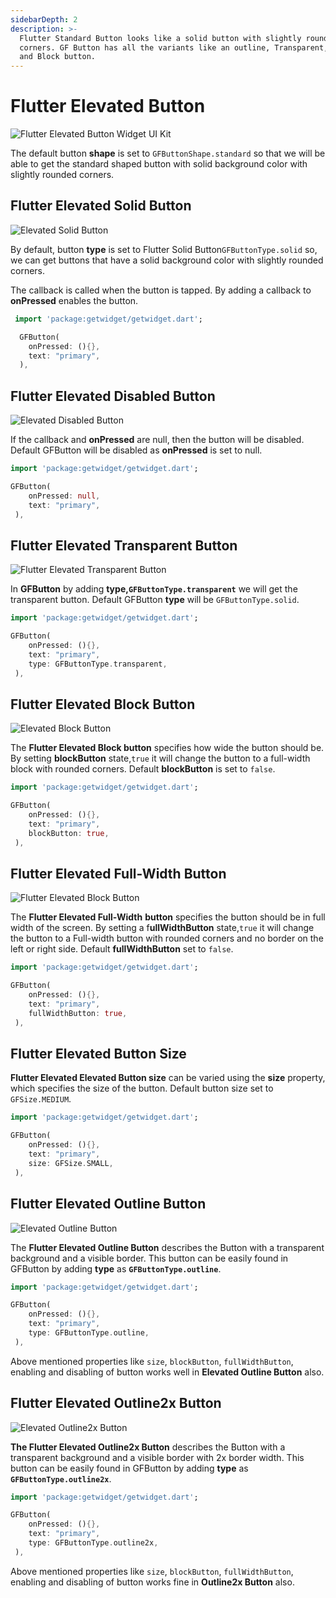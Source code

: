 ```yaml
---
sidebarDepth: 2
description: >-
  Flutter Standard Button looks like a solid button with slightly rounded
  corners. GF Button has all the variants like an outline, Transparent, Disable,
  and Block button.
---
```


# Flutter Elevated Button

![Flutter Elevated Button Widget UI Kit ](https://ik.imagekit.io/ionicfirebaseapp/getwidget/docs/tr:w-800,f-auto/Standard_buttons_-_solid_bfYdW7r4D.png)

The default button **shape** is set to `GFButtonShape.standard` so that we will be able to get the standard shaped button with solid background color with slightly rounded corners.

## Flutter Elevated Solid Button

![Elevated Solid Button](https://ik.imagekit.io/ionicfirebaseapp/getwidget/docs/tr:w-800,f-auto/solid-button-2x_1mtTU6eHS_d9pt0_fS_g.png)

By default, button **type** is set to Flutter Solid Button`GFButtonType.solid` so, we can get buttons that have a solid background color with slightly rounded corners.

The callback is called when the button is tapped. By adding a callback to **onPressed** enables the button.

```dart
 import 'package:getwidget/getwidget.dart';

  GFButton(
    onPressed: (){},
    text: "primary",
  ),
```

## Flutter Elevated Disabled Button

![Elevated Disabled Button](https://ik.imagekit.io/ionicfirebaseapp/getwidget/docs/tr:w-800,f-auto/disabled-button-2x_BF_NVpDS8_LvFp8btIa2.png)

If the callback and **onPressed** are null, then the button will be disabled. Default GFButton will be disabled as **onPressed** is set to null.

```dart
import 'package:getwidget/getwidget.dart';

GFButton(
    onPressed: null,
    text: "primary",
 ),
```

## Flutter Elevated Transparent Button

![Flutter Elevated Transparent Button](https://ik.imagekit.io/ionicfirebaseapp/getwidget/docs/tr:w-800,f-auto/transparent-button-2x_CnsR7pkJx_1foWmNnyos.png)

In **GFButton** by adding **type,`GFButtonType.transparent`**  we will get the transparent button. Default GFButton **type** will be `GFButtonType.solid`.

```dart
import 'package:getwidget/getwidget.dart';

GFButton(
    onPressed: (){},
    text: "primary",
    type: GFButtonType.transparent,
 ),
```

## Flutter Elevated Block Button

![Elevated Block Button](https://ik.imagekit.io/ionicfirebaseapp/getwidget/docs/tr:w-800,f-auto/block-buttons-2x_gd1aXxKLI_YTwXCQ0t0.png)

The **Flutter Elevated Block button** specifies how wide the button should be. By setting **blockButton** state,`true` it will change the button to a full-width block with rounded corners. Default **blockButton** is set to `false`.

```dart
import 'package:getwidget/getwidget.dart';

GFButton(
    onPressed: (){},
    text: "primary",
    blockButton: true,
 ),
```

## Flutter Elevated Full-Width Button

![Flutter Elevated Block Button](https://ik.imagekit.io/ionicfirebaseapp/getwidget/docs/tr:w-800,f-auto/fullwidth-icon-button-2x-1_rsx_EmmVZ_A_wcghxKaW.png)

The **Flutter Elevated Full-Width** **button** specifies the button should be in full width of the screen. By setting a f**ullWidthButton** state,`true` it will change the button to a Full-width button with rounded corners and no border on the left or right side.  Default **fullWidthButton** set to `false`.

```dart
import 'package:getwidget/getwidget.dart';

GFButton(
    onPressed: (){},
    text: "primary",
    fullWidthButton: true,
 ),
```

## Flutter Elevated Button Size

**Flutter Elevated Elevated Button size** can be varied using the **size** property, which specifies the size of the button. Default button size set to `GFSize.MEDIUM`.

```dart
import 'package:getwidget/getwidget.dart';

GFButton(
    onPressed: (){},
    text: "primary",
    size: GFSize.SMALL,
 ),
```

## Flutter Elevated Outline Button

![Elevated Outline Button](https://ik.imagekit.io/ionicfirebaseapp/getwidget/docs/tr:w-800,f-auto/outline-2x-2x-1_LtgeZktSN_Id3QwQtR2I.png)

The **Flutter Elevated Outline Button** describes the Button with a transparent background and a visible border. This button can be easily found in GFButton by adding **type** as **`GFButtonType.outline`**.

```dart
import 'package:getwidget/getwidget.dart';

GFButton(
    onPressed: (){},
    text: "primary",
    type: GFButtonType.outline,
 ),
```

Above mentioned  properties like `size`, `blockButton`, `fullWidthButton`, enabling and disabling of button works well in **Elevated Outline Button** also.

## Flutter Elevated Outline2x Button

![Elevated Outline2x Button](https://ik.imagekit.io/ionicfirebaseapp/getwidget/docs/tr:w-800,f-auto/outline-2x-2x-1_LtgeZktSN_Id3QwQtR2I.png)

**The Flutter Elevated Outline2x Button** describes the Button with a transparent background and a visible border with 2x border width. This button can be easily found in GFButton by adding **type** as **`GFButtonType.outline2x`**.

```dart
import 'package:getwidget/getwidget.dart';

GFButton(
    onPressed: (){},
    text: "primary",
    type: GFButtonType.outline2x,
 ),
```

Above mentioned properties like `size`, `blockButton`, `fullWidthButton`, enabling and disabling of button works fine in **Outline2x Button** also.

